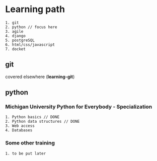# Learning path
    1. git
    2. python // focus here
    3. agile
    4. django
    5. postgreSQL
    6. html/css/javascript
    7. docket

## git
covered elsewhere (**learning-git**)
## python 
  ### Michigan University Python for Everybody - Specialization
    1. Python basics // DONE
    2. Python data structures // DONE
    3. Web access
    4. Databases
  ### Some other training
    1. to be put later
  
